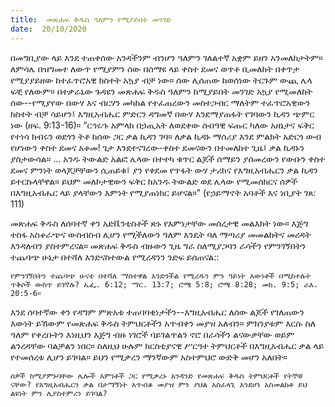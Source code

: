 ```yaml
---
title:  መጽሐፍ ቅዱስ ዓለምን የሚያይበት መንገድ
date:  20/10/2020
---
```


በመግቢያው ላይ እንደ ተጠቀሰው አንዳችንም ብንሆን ዓለምን ገለልተኛ አቋም ይዘን አንመለከታትም። ለምሳሌ በዝግመተ ለውጥ የሚያምን ሰው በሰማዩ ላይ ቀስተ ደመና ወጥቶ ቢመለከት በቀጥታ የሚያያይዘው ከተፈጥሮአዊ ክስተት አኳያ ብቻ ነው። ሰው  			  ሊሰጠው ከወሰነው ትርጉም ውጪ ሌላ ፍቺ የለውም። በተቃራኒው ጉዳዩን መጽሐፍ ቅዱስ ዓለምን ከሚያይበት መንገድ አኳያ የሚመለከት ሰው--የሚያየው በውሃ እና ብርሃን መካከል የተፈጠረውን መስተጋብር ማለትም ተፈጥሮአዊውን ክስተት ብቻ ሳይሆን፤ እግዚአብሔር ምድርን ዳግመኛ በውሃ እንደማያጠፋት የገባውን ኪዳን ጭምር ነው (ዘፍ. 9:13-16)። “ርኅሩኁ አምላክ በኃጢአት ለወደቀው ሰብዓዊ ፍጡር ካለው አዘኔታና ፍቅር የተነሳ ክብሩን ወደጎን ትቶ ከሰው ጋር ቃል ኪዳን ገባ። ለቃል ኪዳኑ ማሰሪያ እንደ ምልክት አድርጎ ውብ የሆነውን ቀስተ ደመና አቆመ! ጌታ እንደተናገረው-ቀስተ ደመናውን በተመለከተ ጊዜ፤ ቃል ኪዳኑን ያስታውሳል። … አንዱ ትውልድ አልፎ ሌላው በተተካ ቁጥር ልጆች ሰማይን ያሰመረውን የውቡን ቀስተ ደመና ምንነት ወላጆቻቸውን ሲጠይቁ፤ ያን የቀደመ የጥፋት ውሃ ታሪክና የእግዚአብሔርን ቃል ኪዳን ይተርኩላቸዋል። ይህም መለኮታዊውን ፍቅር ከአንዱ ትውልድ ወደ ሌላው የሚመሰክርና ሰዎች በእግዚአብሔር ላይ ያላቸውን እምነት የሚያጠነክር ይሆናል።” (የኃይማኖት አባቶች እና ነቢያት ገጸ: 111)

መጽሐፍ ቅዱስ ለሰባተኛ ቀን አድቬንቲስቶች ጽኑ የእምነታቸው መሰረታዊ መልእክት ነው። እጅግ ተስፋ አስቆራጭና ውስብስብ ሊሆን የሚችለውን ዓለም እንዴት ባለ ማጣሪያ መመልከትና መረዳት እንዳለብን ያስተምረናል። መጽሐፍ ቅዱስ ብዙውን ጊዜ ግራ ስለሚያጋባን ራሳችን የምንገኝበትን ተጨባጭ ሁኔታ በተሻለ እንድናስተውል የሚረዳንን ንድፍ ይሰጠናል::

`የምንገኝበትን ተጨባጭ ሁናቴ በተሻለ ማስተዋል እንድንችል የሚረዱን ምን ዓይነት እውነቶች በሚከተሉት ጥቅሶች ውስጥ ይገኛሉ? ኤፌ. 6:12; ማር. 13:7; ሮሜ 5:8; ሮሜ 8:28; መክ. 9:5; ራእ. 20:5-6።`

እንደ ሰባተኛው ቀን የዳግም ምጽአቱ ተጠባባቂነታችን--እግዚአብሔር ለሰው ልጆች የገለጠውን እውነት ይኸውም የመጽሐፍ ቅዱስ ትምህርቶችን አጥብቀን መያዝ አለብን። ምክንያቱም እርሱ ስለ ዓለም የቀረቡትን እነዚህን እጅግ ብዙ ነገሮች ባይገልጥልን ኖሮ በራሳችን ልናውቃቸው ወይም ልንረዳቸው ባልቻልን ነበር። ስለዚህ ሁሉም ክርስቲያናዊ ሥርዓተ ትምህርቶች በእግዚአብሔር ቃል ላይ የተመሰረቱ ሊሆን ይገባል። ይህን የሚቃረን ማንኛውም አስተምህሮ ውድቅ መሆን አለበት።

`ሰዎች ከሚያምኑባቸው ሌሎች እምነቶች ጋር የሚቃረኑ አንዳንድ የመጽሐፍ ቅዱስ ትምህርቶች የትኞቹ ናቸው? የእግዚአብሔርን ቃል በታማኝነት አጥብቆ መያዝ ምን ያህል አስፈላጊ እንደሆነ አስመልክቶ ይህ ልዩነት ምን ሊያስተምረን ይገባል?`